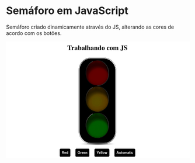 <h1>Semáforo em JavaScript</h1>
<p>Semáforo criado dinamicamente através do JS, alterando as cores de acordo com os botões.</p>
<img src= 'assets/img-readme.png'>
